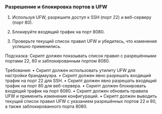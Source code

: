 
### Разрешение и блокировка портов в UFW

1. Используя UFW, разрешите доступ к SSH (порт 22) и веб-серверу (порт 80).

2. Блокируйте входящий трафик на порт 8080.

3. Проверьте текущий список правил UFW и убедитесь, что изменения успешно применились.

Подсказка: Скрипт должен показывать список правил с разрешёнными портами 22, 80 и заблокированным портом 8080.

Требования:
•	Скрипт должен использовать утилиту UFW для настройки брандмауэра.
•	Скрипт должен явно разрешать входящий трафик на порт 22 для SSH.
•	Скрипт должен явно разрешать входящий трафик на порт 80 для веб-сервера.
•	Скрипт должен блокировать входящий трафик на порт 8080.
•	Скрипт должен обновить правила UFW и применить изменения конфигураций.
•	Скрипт должен выводить текущий список правил UFW с указанием разрешённых портов 22 и 80, а также заблокированного порта 8080.